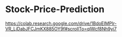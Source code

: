 # Stock-Price-Prediction


https://colab.research.google.com/drive/1BdoEIMPIr-VR_LjDabJFCJmKX885OY9f#scrollTo=qlWcf8Nh9yi7
